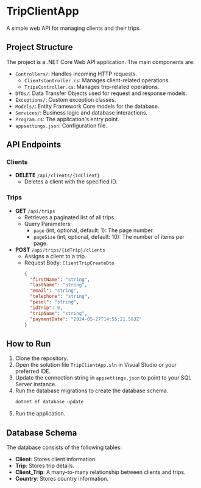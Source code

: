 # TripClientApp

A simple web API for managing clients and their trips.

## Project Structure

The project is a .NET Core Web API application. The main components are:

-   `Controllers/`: Handles incoming HTTP requests.
    -   `ClientsController.cs`: Manages client-related operations.
    -   `TripsController.cs`: Manages trip-related operations.
-   `DTOs/`: Data Transfer Objects used for request and response models.
-   `Exceptions/`: Custom exception classes.
-   `Models/`: Entity Framework Core models for the database.
-   `Services/`: Business logic and database interactions.
-   `Program.cs`: The application's entry point.
-   `appsettings.json`: Configuration file.

## API Endpoints

### Clients

-   **DELETE** `/api/clients/{idClient}`
    -   Deletes a client with the specified ID.

### Trips

-   **GET** `/api/trips`
    -   Retrieves a paginated list of all trips.
    -   Query Parameters:
        -   `page` (int, optional, default: 1): The page number.
        -   `pageSize` (int, optional, default: 10): The number of items per page.
-   **POST** `/api/trips/{idTrip}/clients`
    -   Assigns a client to a trip.
    -   Request Body: `ClientTripCreateDto`
        ```json
        {
          "firstName": "string",
          "lastName": "string",
          "email": "string",
          "telephone": "string",
          "pesel": "string",
          "idTrip": 0,
          "tripName": "string",
          "paymentDate": "2024-05-27T14:55:21.583Z"
        }
        ```

## How to Run

1.  Clone the repository.
2.  Open the solution file `TripClientApp.sln` in Visual Studio or your preferred IDE.
3.  Update the connection string in `appsettings.json` to point to your SQL Server instance.
4.  Run the database migrations to create the database schema.
    ```bash
    dotnet ef database update
    ```
5.  Run the application.

## Database Schema

The database consists of the following tables:

-   **Client**: Stores client information.
-   **Trip**: Stores trip details.
-   **Client_Trip**: A many-to-many relationship between clients and trips.
-   **Country**: Stores country information.
